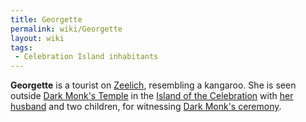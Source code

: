```yaml
---
title: Georgette
permalink: wiki/Georgette
layout: wiki
tags:
 - Celebration Island inhabitants
---
```


**Georgette** is a tourist on [Zeelich](Zeelich "wikilink"), resembling
a kangaroo. She is seen outside [Dark Monk's
Temple](Dark_Monk's_Temple "wikilink") in the [Island of the
Celebration](Island_of_the_Celebration "wikilink") with [her
husband](Georgette's_husband "wikilink") and two children, for
witnessing [Dark Monk's ceremony](Dark_Monk's_ceremony "wikilink").

